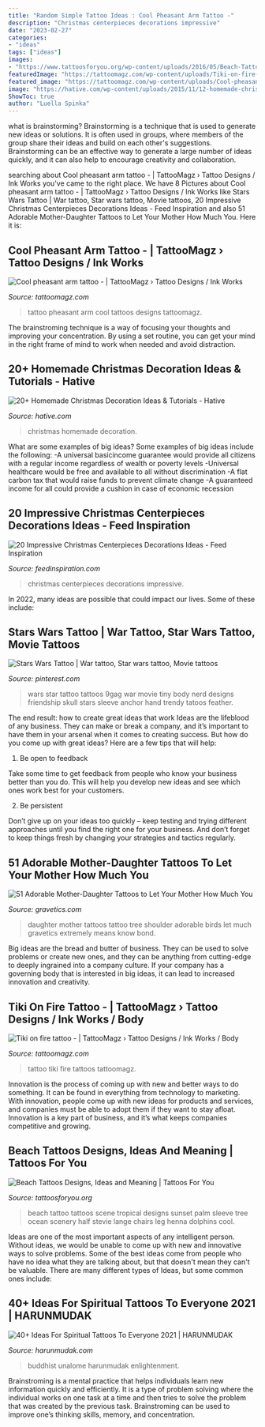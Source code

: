 ```yaml
---
title: "Random Simple Tattoo Ideas : Cool Pheasant Arm Tattoo -"
description: "Christmas centerpieces decorations impressive"
date: "2023-02-27"
categories:
- "ideas"
tags: ["ideas"]
images:
- "https://www.tattoosforyou.org/wp-content/uploads/2016/05/Beach-Tattoo.jpg"
featuredImage: "https://tattoomagz.com/wp-content/uploads/Tiki-on-fire-tattoo.jpg"
featured_image: "https://tattoomagz.com/wp-content/uploads/Cool-pheasant-arm-tattoo.jpg"
image: "https://hative.com/wp-content/uploads/2015/11/12-homemade-christmas-decoration-ideas.jpg"
ShowToc: true
author: "Luella Spinka"
---
```



what is brainstorming?
Brainstorming is a technique that is used to generate new ideas or solutions. It is often used in groups, where members of the group share their ideas and build on each other's suggestions. Brainstorming can be an effective way to generate a large number of ideas quickly, and it can also help to encourage creativity and collaboration.

	

		
searching about Cool pheasant arm tattoo - | TattooMagz › Tattoo Designs / Ink Works you've came to the right place. We have 8 Pictures about Cool pheasant arm tattoo - | TattooMagz › Tattoo Designs / Ink Works like Stars Wars Tattoo | War tattoo, Star wars tattoo, Movie tattoos, 20 Impressive Christmas Centerpieces Decorations Ideas - Feed Inspiration and also 51 Adorable Mother-Daughter Tattoos to Let Your Mother How Much You. Here it is:
		
    
## Cool Pheasant Arm Tattoo - | TattooMagz › Tattoo Designs / Ink Works

<img loading=lazy src="https://tattoomagz.com/wp-content/uploads/Cool-pheasant-arm-tattoo.jpg" onerror="this.onerror=null;this.src='https://tse1.mm.bing.net/th?id=OIP.2A_ihcSvVKLy1VLILYJjHQHaJ4&amp;pid=15.1';" alt="Cool pheasant arm tattoo - | TattooMagz › Tattoo Designs / Ink Works">

_Source: tattoomagz.com_

>tattoo pheasant arm cool tattoos designs tattoomagz. 

	

The brainstroming technique is a way of focusing your thoughts and improving your concentration. By using a set routine, you can get your mind in the right frame of mind to work when needed and avoid distraction.

    
## 20+ Homemade Christmas Decoration Ideas &amp; Tutorials - Hative

<img loading=lazy src="https://hative.com/wp-content/uploads/2015/11/12-homemade-christmas-decoration-ideas.jpg" onerror="this.onerror=null;this.src='https://tse2.mm.bing.net/th?id=OIP.PTmxyRQperv9ROKBGr-4pQHaLH&amp;pid=15.1';" alt="20+ Homemade Christmas Decoration Ideas &amp; Tutorials - Hative">

_Source: hative.com_

>christmas homemade decoration. 

	

What are some examples of big ideas?
Some examples of big ideas include the following: 
-A universal basicincome guarantee would provide all citizens with a regular income regardless of wealth or poverty levels 
-Universal healthcare would be free and available to all without discrimination 
-A flat carbon tax that would raise funds to prevent climate change 
-A guaranteed income for all could provide a cushion in case of economic recession

    
## 20 Impressive Christmas Centerpieces Decorations Ideas - Feed Inspiration

<img loading=lazy src="http://feedinspiration.com/wp-content/uploads/2016/09/Christmas-Centerpieces.jpg" onerror="this.onerror=null;this.src='https://tse2.mm.bing.net/th?id=OIP.nC6K8jsYYSDNjT_qaaaxZQHaLC&amp;pid=15.1';" alt="20 Impressive Christmas Centerpieces Decorations Ideas - Feed Inspiration">

_Source: feedinspiration.com_

>christmas centerpieces decorations impressive. 

	

In 2022, many ideas are possible that could impact our lives. Some of these include: 

    
## Stars Wars Tattoo | War Tattoo, Star Wars Tattoo, Movie Tattoos

<img loading=lazy src="https://i.pinimg.com/736x/50/f7/5c/50f75c7b5288a6d2d5370f6c1eb44b2d--star-wars-tattoo-sleeve-ideas-star-wars-sleeve.jpg" onerror="this.onerror=null;this.src='https://tse3.mm.bing.net/th?id=OIP.W4rqTRsRhpNtKkS18DFr5gHaJ3&amp;pid=15.1';" alt="Stars Wars Tattoo | War tattoo, Star wars tattoo, Movie tattoos">

_Source: pinterest.com_

>wars star tattoo tattoos 9gag war movie tiny body nerd designs friendship skull stars sleeve anchor hand trendy tatoos feather. 

	

The end result: how to create great ideas that work
Ideas are the lifeblood of any business. They can make or break a company, and it’s important to have them in your arsenal when it comes to creating success. But how do you come up with great ideas? Here are a few tips that will help:
1. Be open to feedback

Take some time to get feedback from people who know your business better than you do. This will help you develop new ideas and see which ones work best for your customers.

2. Be persistent

Don’t give up on your ideas too quickly – keep testing and trying different approaches until you find the right one for your business. And don’t forget to keep things fresh by changing your strategies and tactics regularly.

    
## 51 Adorable Mother-Daughter Tattoos To Let Your Mother How Much You

<img loading=lazy src="https://www.gravetics.com/wp-content/uploads/2017/07/Awesome-Tree-With-Birds-On-Shoulder-Mother-Daughter-Tattoo-Idea.jpg" onerror="this.onerror=null;this.src='https://tse2.mm.bing.net/th?id=OIP.PSe6ahlFuvpyXrfEE3HHoQHaFj&amp;pid=15.1';" alt="51 Adorable Mother-Daughter Tattoos to Let Your Mother How Much You">

_Source: gravetics.com_

>daughter mother tattoos tattoo tree shoulder adorable birds let much gravetics extremely means know bond. 

	

Big ideas are the bread and butter of business. They can be used to solve problems or create new ones, and they can be anything from cutting-edge to deeply ingrained into a company culture. If your company has a governing body that is interested in big ideas, it can lead to increased innovation and creativity.

    
## Tiki On Fire Tattoo - | TattooMagz › Tattoo Designs / Ink Works / Body

<img loading=lazy src="https://tattoomagz.com/wp-content/uploads/Tiki-on-fire-tattoo.jpg" onerror="this.onerror=null;this.src='https://tse3.mm.bing.net/th?id=OIP.VNT7yqSucnqMqETjmcd8fQAAAA&amp;pid=15.1';" alt="Tiki on fire tattoo - | TattooMagz › Tattoo Designs / Ink Works / Body">

_Source: tattoomagz.com_

>tattoo tiki fire tattoos tattoomagz. 

	

Innovation is the process of coming up with new and better ways to do something. It can be found in everything from technology to marketing. With innovation, people come up with new ideas for products and services, and companies must be able to adopt them if they want to stay afloat. Innovation is a key part of business, and it’s what keeps companies competitive and growing.

    
## Beach Tattoos Designs, Ideas And Meaning | Tattoos For You

<img loading=lazy src="https://www.tattoosforyou.org/wp-content/uploads/2016/05/Beach-Tattoo.jpg" onerror="this.onerror=null;this.src='https://tse2.mm.bing.net/th?id=OIP.s7TC-xppPvAe54Dv2gd_mgHaMr&amp;pid=15.1';" alt="Beach Tattoos Designs, Ideas and Meaning | Tattoos For You">

_Source: tattoosforyou.org_

>beach tattoo tattoos scene tropical designs sunset palm sleeve tree ocean scenery half stevie lange chairs leg henna dolphins cool. 

	

Ideas are one of the most important aspects of any intelligent person. Without ideas, we would be unable to come up with new and innovative ways to solve problems. Some of the best ideas come from people who have no idea what they are talking about, but that doesn't mean they can't be valuable. There are many different types of Ideas, but some common ones include:

    
## 40+ Ideas For Spiritual Tattoos To Everyone 2021 | HARUNMUDAK

<img loading=lazy src="https://www.harunmudak.com/wp-content/uploads/2020/12/spiritual-tattoos-23-1152x1536.jpg" onerror="this.onerror=null;this.src='https://tse4.mm.bing.net/th?id=OIP.K8jynnELtW_geg6xLH7xdgHaJ4&amp;pid=15.1';" alt="40+ Ideas For Spiritual Tattoos To Everyone 2021 | HARUNMUDAK">

_Source: harunmudak.com_

>buddhist unalome harunmudak enlightenment. 

	

Brainstroming is a mental practice that helps individuals learn new information quickly and efficiently. It is a type of problem solving where the individual works on one task at a time and then tries to solve the problem that was created by the previous task. Brainstroming can be used to improve one’s thinking skills, memory, and concentration.

